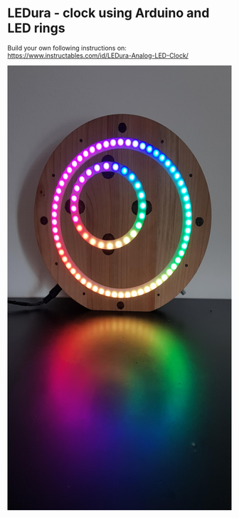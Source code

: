 # LEDura - clock using Arduino and LED rings

Build your own following instructions on: https://www.instructables.com/id/LEDura-Analog-LED-Clock/

<!-- ![LEDura](./Pictures/LEDura.jpg) -->
<img src="./Pictures/LEDura.jpg" height="1000">